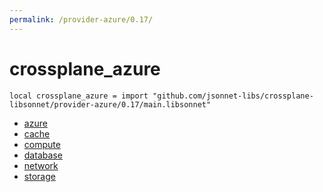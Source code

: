 ```yaml
---
permalink: /provider-azure/0.17/
---
```


# crossplane_azure

```jsonnet
local crossplane_azure = import "github.com/jsonnet-libs/crossplane-libsonnet/provider-azure/0.17/main.libsonnet"
```



* [azure](azure/index.md)
* [cache](cache/index.md)
* [compute](compute/index.md)
* [database](database/index.md)
* [network](network/index.md)
* [storage](storage/index.md)
